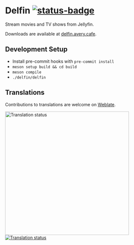 # Delfin [![status-badge](https://ci.codeberg.org/api/badges/12819/status.svg)](https://ci.codeberg.org/repos/12819)

Stream movies and TV shows from Jellyfin.

Downloads are available at [delfin.avery.cafe](https://delfin.avery.cafe/).

## Development Setup

- Install pre-commit hooks with `pre-commit install`
- `meson setup build && cd build`
- `meson compile`
- `./delfin/delfin`

## Translations

Contributions to translations are welcome on [Weblate](https://translate.codeberg.org/projects/delfin/).

<a href="https://translate.codeberg.org/engage/delfin/">
    <img src="https://translate.codeberg.org/widget/delfin/open-graph.png" alt="Translation status" width="400px" />
</a>

<br />
<a href="https://translate.codeberg.org/engage/delfin/">
    <img src="https://translate.codeberg.org/widget/delfin/multi-auto.svg" alt="Translation status" />
</a>
